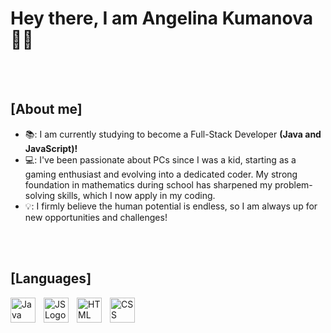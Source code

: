 # Hey there, I am Angelina Kumanova 👋🏻
<br>
<br>

## [About me]
- 📚: I am currently studying to become a Full-Stack Developer **(Java and JavaScript)!**
- 💻: I've been passionate about PCs since I was a kid, starting as a gaming enthusiast and evolving into a dedicated coder. My strong foundation in mathematics during school has sharpened my problem-solving skills, which I now apply in my coding.
- 💡: I firmly believe the human potential is endless, so I am always up for new opportunities and challenges!
<br>
<br>

## [Languages]
 <img  src="https://cdn4.iconfinder.com/data/icons/logos-and-brands/512/181_Java_logo_logos-512.png" alt="Java Logo" width="40" height="40" align="left" style="padding-right: 10px;"/> <img src="https://upload.wikimedia.org/wikipedia/commons/6/6a/JavaScript-logo.png" alt="JS Logo" width="40" height="40" align="left" style="padding-right: 10px;" /> <img src="https://upload.wikimedia.org/wikipedia/commons/thumb/3/38/HTML5_Badge.svg/2048px-HTML5_Badge.svg.png" alt="HTML Logo" width="40" height="40" align="left" style="padding-right: 10px;" /> <img src="https://w7.pngwing.com/pngs/241/797/png-transparent-cascading-style-sheets-css3-javascript-logo-world-wide-web-blue-angle-text-thumbnail.png" alt="CSS Logo" width="40" height="40" align="left" style="padding-right: 10px;"/> 
